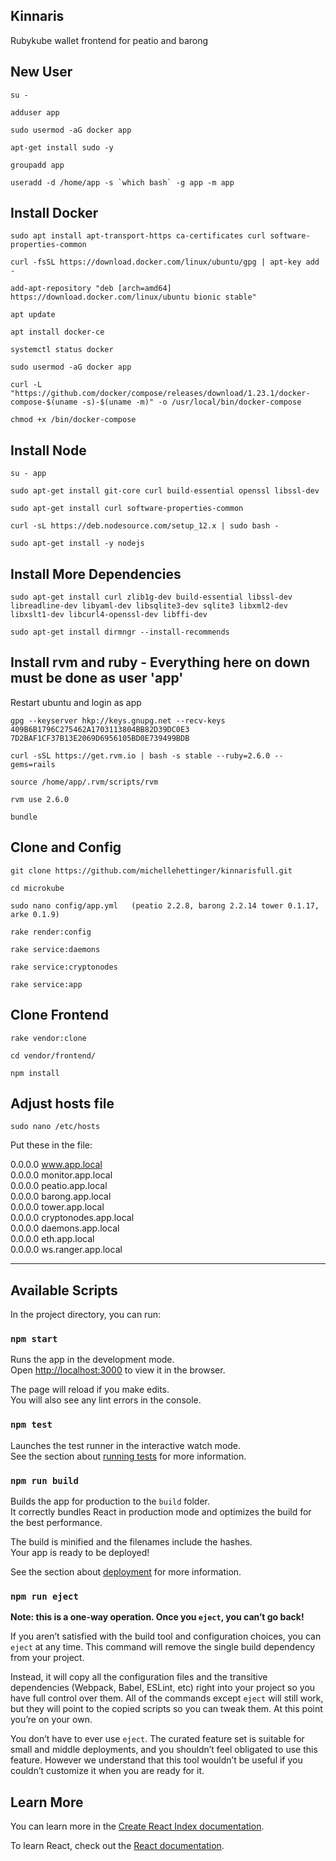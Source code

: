 ## Kinnaris

Rubykube wallet frontend for peatio and barong

New User
-----------------------------------------------
```
su -

adduser app

sudo usermod -aG docker app

apt-get install sudo -y

groupadd app

useradd -d /home/app -s `which bash` -g app -m app
```

Install Docker
------------------------------------------------------------------------------------------
```
sudo apt install apt-transport-https ca-certificates curl software-properties-common

curl -fsSL https://download.docker.com/linux/ubuntu/gpg | apt-key add -

add-apt-repository "deb [arch=amd64] https://download.docker.com/linux/ubuntu bionic stable"

apt update

apt install docker-ce

systemctl status docker

sudo usermod -aG docker app

curl -L "https://github.com/docker/compose/releases/download/1.23.1/docker-compose-$(uname -s)-$(uname -m)" -o /usr/local/bin/docker-compose

chmod +x /bin/docker-compose
```

Install Node
-----------------------------------------------------------------------

```
su - app

sudo apt-get install git-core curl build-essential openssl libssl-dev

sudo apt-get install curl software-properties-common

curl -sL https://deb.nodesource.com/setup_12.x | sudo bash -

sudo apt-get install -y nodejs
```

Install More Dependencies
---------------------------------------------------------------------
```
sudo apt-get install curl zlib1g-dev build-essential libssl-dev libreadline-dev libyaml-dev libsqlite3-dev sqlite3 libxml2-dev libxslt1-dev libcurl4-openssl-dev libffi-dev

sudo apt-get install dirmngr --install-recommends
```

Install rvm and ruby - Everything here on down must be done as user 'app'
---------------------------------------------------------------------
Restart ubuntu and login as app
```
gpg --keyserver hkp://keys.gnupg.net --recv-keys 409B6B1796C275462A1703113804BB82D39DC0E3 7D2BAF1CF37B13E2069D6956105BD0E739499BDB

curl -sSL https://get.rvm.io | bash -s stable --ruby=2.6.0 --gems=rails

source /home/app/.rvm/scripts/rvm

rvm use 2.6.0

bundle
```

Clone and Config
----------------------------------------------------------------
```
git clone https://github.com/michellehettinger/kinnarisfull.git

cd microkube

sudo nano config/app.yml   (peatio 2.2.8, barong 2.2.14 tower 0.1.17, arke 0.1.9)

rake render:config

rake service:daemons

rake service:cryptonodes

rake service:app
```

Clone Frontend
-----------------------------------------------------------------------------
```
rake vendor:clone

cd vendor/frontend/

npm install
```

Adjust hosts file
--------------------------------------------------------------
```
sudo nano /etc/hosts
```

Put these in the file:

0.0.0.0 www.app.local<br>
0.0.0.0 monitor.app.local<br>
0.0.0.0 peatio.app.local<br>
0.0.0.0 barong.app.local<br>
0.0.0.0 tower.app.local<br>
0.0.0.0 cryptonodes.app.local<br>
0.0.0.0 daemons.app.local<br>
0.0.0.0 eth.app.local<br>
0.0.0.0 ws.ranger.app.local<br>
	
--------------------------------------------------

## Available Scripts

In the project directory, you can run:

### `npm start`

Runs the app in the development mode.<br>
Open [http://localhost:3000](http://localhost:3000) to view it in the browser.

The page will reload if you make edits.<br>
You will also see any lint errors in the console.

### `npm test`

Launches the test runner in the interactive watch mode.<br>
See the section about [running tests](https://facebook.github.io/create-react-app/docs/running-tests) for more information.

### `npm run build`

Builds the app for production to the `build` folder.<br>
It correctly bundles React in production mode and optimizes the build for the best performance.

The build is minified and the filenames include the hashes.<br>
Your app is ready to be deployed!

See the section about [deployment](https://facebook.github.io/create-react-app/docs/deployment) for more information.

### `npm run eject`

**Note: this is a one-way operation. Once you `eject`, you can’t go back!**

If you aren’t satisfied with the build tool and configuration choices, you can `eject` at any time. This command will remove the single build dependency from your project.

Instead, it will copy all the configuration files and the transitive dependencies (Webpack, Babel, ESLint, etc) right into your project so you have full control over them. All of the commands except `eject` will still work, but they will point to the copied scripts so you can tweak them. At this point you’re on your own.

You don’t have to ever use `eject`. The curated feature set is suitable for small and middle deployments, and you shouldn’t feel obligated to use this feature. However we understand that this tool wouldn’t be useful if you couldn’t customize it when you are ready for it.

## Learn More

You can learn more in the [Create React Index documentation](https://facebook.github.io/create-react-app/docs/getting-started).

To learn React, check out the [React documentation](https://reactjs.org/).